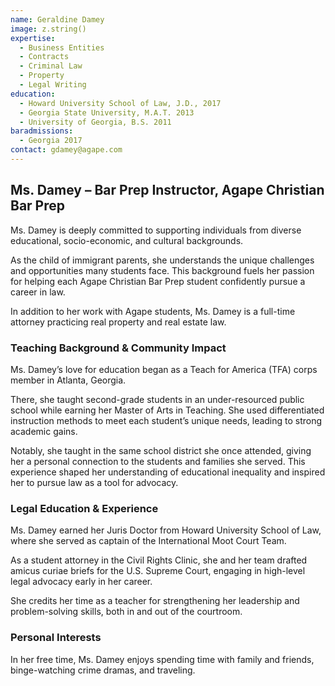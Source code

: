 ```yaml
---
name: Geraldine Damey
image: z.string()
expertise:
  - Business Entities
  - Contracts
  - Criminal Law
  - Property
  - Legal Writing
education:
  - Howard University School of Law, J.D., 2017
  - Georgia State University, M.A.T. 2013
  - University of Georgia, B.S. 2011
baradmissions:
  - Georgia 2017
contact: gdamey@agape.com
---
```


## Ms. Damey – Bar Prep Instructor, Agape Christian Bar Prep

Ms. Damey is deeply committed to supporting individuals from diverse educational, socio-economic, and cultural backgrounds.

As the child of immigrant parents, she understands the unique challenges and opportunities many students face. This background fuels her passion for helping each Agape Christian Bar Prep student confidently pursue a career in law.

In addition to her work with Agape students, Ms. Damey is a full-time attorney practicing real property and real estate law.

### Teaching Background & Community Impact

Ms. Damey’s love for education began as a Teach for America (TFA) corps member in Atlanta, Georgia.

There, she taught second-grade students in an under-resourced public school while earning her Master of Arts in Teaching. She used differentiated instruction methods to meet each student’s unique needs, leading to strong academic gains.

Notably, she taught in the same school district she once attended, giving her a personal connection to the students and families she served. This experience shaped her understanding of educational inequality and inspired her to pursue law as a tool for advocacy.

### Legal Education & Experience

Ms. Damey earned her Juris Doctor from Howard University School of Law, where she served as captain of the International Moot Court Team.

As a student attorney in the Civil Rights Clinic, she and her team drafted amicus curiae briefs for the U.S. Supreme Court, engaging in high-level legal advocacy early in her career.

She credits her time as a teacher for strengthening her leadership and problem-solving skills, both in and out of the courtroom.

### Personal Interests

In her free time, Ms. Damey enjoys spending time with family and friends, binge-watching crime dramas, and traveling.
